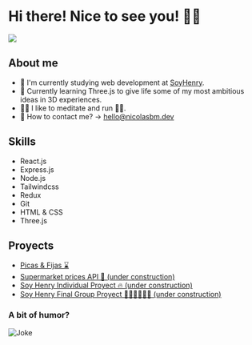 
# Hi there! Nice to see you! 👨‍💻

![](https://i.imgur.com/xtb0rvs.gif)

## About me
- 👀 I'm currently studying web development at [SoyHenry](https://www.soyhenry.com/).
- 🔭 Currently learning Three.js to give life some of my most ambitious ideas in 3D experiences.
- 🧘‍♂️ I like to meditate and run 🏃‍♂️. 
- 📩 How to contact me? → [hello@nicolasbm.dev](mailto:hello@nicolasbm.dev)

## Skills
- React.js
- Express.js
- Node.js
- Tailwindcss
- Redux
- Git
- HTML & CSS
- Three.js

## Proyects
- [Picas & Fijas ⌛](https://github.com/nibemo99/react-pyf)
- [Supermarket prices API 🧺 (under construction)](https://pricesapi.nicolasbm.dev/)
- [Soy Henry Individual Proyect 🔥 (under construction)](https://henrypi.nicolasbm.dev/)
- [Soy Henry Final Group Proyect 👨‍💻👩‍💻🧑‍💻 (under construction)](https://henrypf.nicolasbm.dev/)


### A bit of humor?
![Joke](https://readme-jokes.vercel.app/api?theme=darcula)

